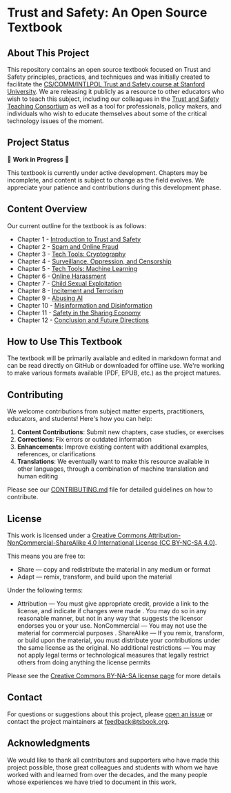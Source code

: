 # Trust and Safety: An Open Source Textbook

## About This Project

This repository contains an open source textbook focused on Trust and Safety principles, practices, and techniques and was initially created to facilitate the [CS/COMM/INTLPOL Trust and Safety course at Stanford University](https://syllabus.stanford.edu/syllabus/#/viewSyllabus/Sp25-CS-152-01/Sp25-CS-152-01). We are releasing it publicly as a resource to other educators who wish to teach this subject, including our colleagues in the [Trust and Safety Teaching Consortium](https://stanfordio.github.io/TeachingTrustSafety/) as well as a tool for professionals, policy makers, and individuals who wish to educate themselves about some of the critical technology issues of the moment.

## Project Status

🚧 **Work in Progress** 🚧

This textbook is currently under active development. Chapters may be incomplete, and content is subject to change as the field evolves. We appreciate your patience and contributions during this development phase.

## Content Overview

Our current outline for the textbook is as follows:

* Chapter 1 - [Introduction to Trust and Safety](src/ch1-introduction/ch1-introduction.md)
* Chapter 2 - [Spam and Online Fraud](src/ch2-spam-fraud/ch2-spam-fraud.md)
* Chapter 3 - [Tech Tools: Cryptography](src/ch3-cryptography/ch3-cryptography.md)
* Chapter 4 - [Surveillance, Oppression, and Censorship](src/ch4-surveillance/ch4-surveillance.md)
* Chapter 5 - [Tech Tools: Machine Learning](src/ch5-machine-learning/ch5-machine-learning.md)
* Chapter 6 - [Online Harassment](src/ch6-harassment/ch6-harassment.md)
* Chapter 7 - [Child Sexual Exploitation](src/ch7-csam/ch7-csam.md)
* Chapter 8 - [Incitement and Terrorism](src/ch8-terrorism/ch8-terrorism.md)
* Chapter 9 - [Abusing AI](src/ch9-ai-abuse/ch9-ai-abuse.md)
* Chapter 10 - [Misinformation and Disinformation](src/ch10-misinfo/ch10-misinfo.md)
* Chapter 11 - [Safety in the Sharing Economy](src/ch11-sharing-economy/ch11-sharing-economy.md)
* Chapter 12 - [Conclusion and Future Directions](src/ch12-conclusion/ch12-conclusion.md)

## How to Use This Textbook

The textbook will be primarily available and edited in markdown format and can be read directly on GitHub or downloaded for offline use. We're working to make various formats available (PDF, EPUB, etc.) as the project matures.

## Contributing

We welcome contributions from subject matter experts, practitioners, educators, and students! Here's how you can help:

1. **Content Contributions**: Submit new chapters, case studies, or exercises
2. **Corrections**: Fix errors or outdated information
3. **Enhancements**: Improve existing content with additional examples, references, or clarifications
4. **Translations**: We eventually want to make this resource available in other languages, through a combination of machine translation and human editing

Please see our [CONTRIBUTING.md](CONTRIBUTING.md) file for detailed guidelines on how to contribute.

## License

This work is licensed under a [Creative Commons Attribution-NonCommercial-ShareAlike 4.0 International License (CC BY-NC-SA 4.0)](https://creativecommons.org/licenses/by-nc-sa/4.0/).

This means you are free to:
- Share — copy and redistribute the material in any medium or format
- Adapt — remix, transform, and build upon the material

Under the following terms:
- Attribution — You must give appropriate credit, provide a link to the license, and indicate if changes were made . You may do so in any reasonable manner, but not in any way that suggests the licensor endorses you or your use.
NonCommercial — You may not use the material for commercial purposes .
ShareAlike — If you remix, transform, or build upon the material, you must distribute your contributions under the same license as the original.
No additional restrictions — You may not apply legal terms or technological measures that legally restrict others from doing anything the license permits

Please see the [Creative Commons BY-NA-SA license page](https://creativecommons.org/licenses/by-nc-sa/4.0/) for more details

## Contact

For questions or suggestions about this project, please [open an issue](../../issues) or contact the project maintainers at [feedback@tsbook.org](mailto:feedback@tsbook.org).

## Acknowledgments

We would like to thank all contributors and supporters who have made this project possible, those great colleagues and students with whom we have worked with and learned from over the decades, and the many people whose experiences we have tried to document in this work.
